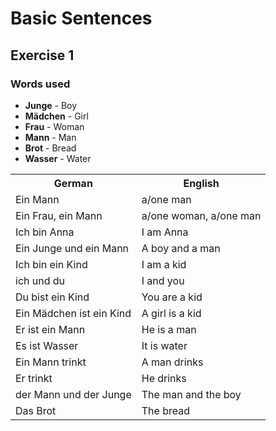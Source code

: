 # Basic Sentences

## Exercise 1

### Words used
+ **Junge** - Boy
+ **Mädchen** - Girl
+ **Frau** - Woman
+ **Mann** - Man
+ **Brot** - Bread
+ **Wasser** - Water

<table>
	<tr>
		<th>German</th>
		<th>English</th>
	</tr>
	<tr>
		<td>Ein Mann</td>
		<td>a/one man</td>
	</tr>
	<tr>
		<td>Ein Frau, ein Mann</td>
		<td>a/one woman, a/one man</td>
	</tr>
	<tr>
		<td>Ich bin Anna</td>
		<td>I am Anna</td>
	</tr>
	<tr>
		<td>Ein Junge und ein Mann</td>
		<td>A boy and a man</td>
	</tr>
	<tr>
		<td>Ich bin ein Kind</td>
		<td>I am a kid</td>
	</tr>
	<tr>
		<td>ich und du</td>
		<td>I and you</td>
	</tr>
	<tr>
		<td>Du bist ein Kind</td>
		<td>You are a kid</td>
	</tr>
	<tr>
		<td>Ein Mädchen ist ein Kind</td>
		<td>A girl is a kid</td>
	</tr>
	<tr>
		<td>Er ist ein Mann</td>
		<td>He is a man</td>
	</tr>
	<tr>
		<td>Es ist Wasser</td>
		<td>It is water</td>
	</tr>
	<tr>
		<td>Ein Mann trinkt</td>
		<td>A man drinks</td>
	</tr>
	<tr>
		<td>Er trinkt</td>
		<td>He drinks</td>
	</tr>
	<tr>
		<td>der Mann und der Junge</td>
		<td>The man and the boy</td>
	</tr>
	<tr>
		<td>Das Brot</td>
		<td>The bread</td>
	</tr>
</table>

